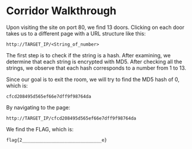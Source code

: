 
# Corridor Walkthrough

Upon visiting the site on port 80, we find 13 doors. Clicking on each door takes us to a different page with a URL structure like this:

```
http://TARGET_IP/<String_of_number>
```

The first step is to check if the string is a hash. After examining, we determine that each string is encrypted with MD5. After checking all the strings, we observe that each hash corresponds to a number from 1 to 13.

Since our goal is to exit the room, we will try to find the MD5 hash of 0, which is:

```
cfcd208495d565ef66e7dff9f98764da
```

By navigating to the page:

```
http://TARGET_IP/cfcd208495d565ef66e7dff9f98764da
```

We find the FLAG, which is:

```
flag{2______________________________e}
```
